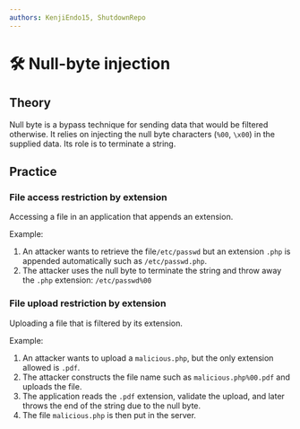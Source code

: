 ```yaml
---
authors: KenjiEndo15, ShutdownRepo
---
```


# 🛠️ Null-byte injection

## Theory

Null byte is a bypass technique for sending data that would be filtered otherwise. It relies on injecting the null byte characters (`%00`, `\x00`) in the supplied data. Its role is to terminate a string.

## Practice

### File access restriction by extension

Accessing a file in an application that appends an extension.

Example:

1. An attacker wants to retrieve the file`/etc/passwd` but an extension `.php` is appended automatically such as `/etc/passwd.php`.
2. The attacker uses the null byte to terminate the string and throw away the `.php` extension: `/etc/passwd%00`

### File upload restriction by extension

Uploading a file that is filtered by its extension.

Example:

1. An attacker wants to upload a `malicious.php`, but the only extension allowed is `.pdf`.
2. The attacker constructs the file name such as `malicious.php%00.pdf` and uploads the file.
3. The application reads the `.pdf` extension, validate the upload, and later throws the end of the string due to the null byte.
4. The file `malicious.php` is then put in the server.
